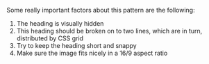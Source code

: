 Some really important factors about this pattern are the following: 
1. The heading is visually hidden 
2. This heading should be broken on to two lines, which are in turn, distributed by CSS grid 
3. Try to keep the heading short and snappy 
4. Make sure the image fits nicely in a 16/9 aspect ratio